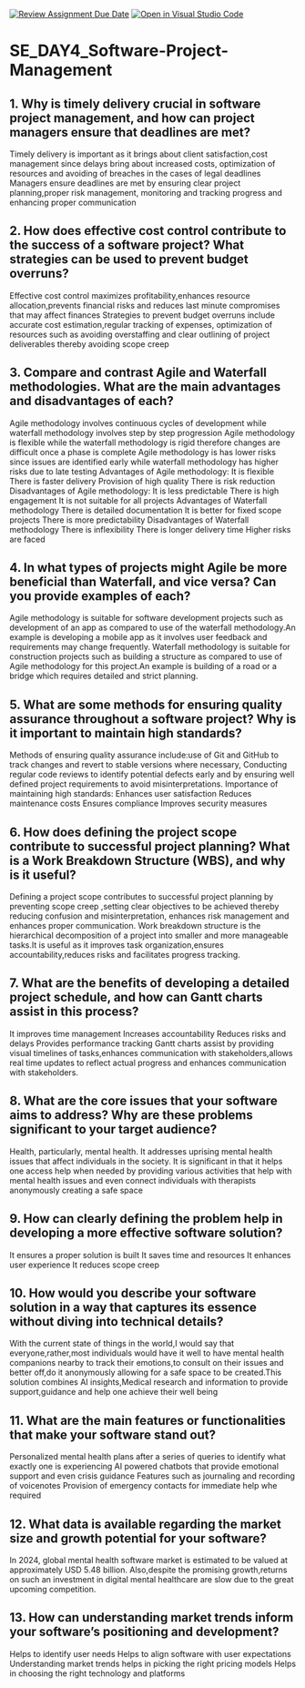 [![Review Assignment Due Date](https://classroom.github.com/assets/deadline-readme-button-22041afd0340ce965d47ae6ef1cefeee28c7c493a6346c4f15d667ab976d596c.svg)](https://classroom.github.com/a/9pw6JKcu)
[![Open in Visual Studio Code](https://classroom.github.com/assets/open-in-vscode-2e0aaae1b6195c2367325f4f02e2d04e9abb55f0b24a779b69b11b9e10269abc.svg)](https://classroom.github.com/online_ide?assignment_repo_id=18889701&assignment_repo_type=AssignmentRepo)
# SE_DAY4_Software-Project-Management
## 1. Why is timely delivery crucial in software project management, and how can project managers ensure that deadlines are met?
Timely delivery is important as it brings about client satisfaction,cost management since delays bring about increased costs, optimization of resources and avoiding of breaches in the cases of legal deadlines
Managers ensure deadlines are met by ensuring clear project planning,proper risk management, monitoring and tracking progress and enhancing proper communication 
## 2. How does effective cost control contribute to the success of a software project? What strategies can be used to prevent budget overruns?
Effective cost control maximizes profitability,enhances resource allocation,prevents financial risks and reduces last minute compromises that may affect finances
Strategies to prevent budget overruns include accurate cost estimation,regular tracking of expenses, optimization of resources such as avoiding overstaffing and clear outlining of project deliverables thereby avoiding scope creep
## 3. Compare and contrast Agile and Waterfall methodologies. What are the main advantages and disadvantages of each?
Agile methodology involves continuous cycles of development while waterfall methodology involves step by step progression 
Agile methodology is flexible while the waterfall methodology is rigid therefore changes are difficult once a phase is complete 
Agile methodology is has lower risks since issues are identified early while waterfall methodology has higher risks due to late testing 
Advantages of Agile methodology:
It is flexible 
There is faster delivery 
Provision of high quality 
There is risk reduction
Disadvantages of Agile methodology:
It is less predictable 
There is high engagement 
It is not suitable for all projects 
Advantages of Waterfall methodology
There is detailed documentation 
It is better for fixed scope projects 
There is more predictability 
Disadvantages of Waterfall methodology 
There is inflexibility 
There is longer delivery time
Higher risks are faced

## 4. In what types of projects might Agile be more beneficial than Waterfall, and vice versa? Can you provide examples of each?
Agile methodology is suitable for software development projects such as development of an app as compared to use of the waterfall methodology.An example is developing a mobile app as it involves user feedback and requirements may change frequently.
Waterfall methodology is suitable for construction projects such as building a structure as compared to use of Agile methodology for this project.An example is building of a road or a bridge which requires detailed and strict planning.
## 5. What are some methods for ensuring quality assurance throughout a software project? Why is it important to maintain high standards?
Methods of ensuring quality assurance include:use of Git and GitHub to track changes and revert to stable versions where necessary, Conducting regular code reviews to identify potential defects early and by ensuring well defined project requirements to avoid misinterpretations.
Importance of maintaining high standards:
Enhances user satisfaction 
Reduces maintenance costs
Ensures compliance
Improves security measures 
## 6. How does defining the project scope contribute to successful project planning? What is a Work Breakdown Structure (WBS), and why is it useful?
Defining a project scope contributes to successful project planning by preventing scope creep ,setting clear objectives to be achieved thereby reducing confusion and misinterpretation, enhances risk management and enhances proper communication.
Work breakdown structure is the hierarchical decomposition of a project into smaller and more manageable tasks.It is useful as it improves task organization,ensures accountability,reduces risks and facilitates progress tracking.
## 7. What are the benefits of developing a detailed project schedule, and how can Gantt charts assist in this process?
It improves time management
Increases accountability 
Reduces risks and delays
Provides performance tracking 
Gantt charts assist by providing visual timelines of tasks,enhances communication with stakeholders,allows real time updates to reflect actual progress and enhances communication with stakeholders.
## 8. What are the core issues that your software aims to address? Why are these problems significant to your target audience?
Health, particularly, mental health.
It addresses uprising mental health issues that affect individuals in the society.
It is significant in that it helps one access help when needed by providing various activities that help with mental health issues and even connect individuals with therapists anonymously creating a safe space 
## 9. How can clearly defining the problem help in developing a more effective software solution?
It ensures a proper solution is built 
It saves time and resources 
It enhances user experience 
It reduces scope creep
## 10. How would you describe your software solution in a way that captures its essence without diving into technical details?
With the current state of things in the world,I would say that everyone,rather,most individuals would have it well to have mental health companions nearby to track their emotions,to consult on their issues and better off,do it anonymously allowing for a safe space to be created.This solution combines AI insights,Medical research and information to provide support,guidance and help one achieve their well being 
## 11. What are the main features or functionalities that make your software stand out?
Personalized mental health plans after a series of queries to identify what exactly one is experiencing 
AI powered chatbots that provide emotional support and even crisis guidance
Features such as journaling and recording of voicenotes
Provision of emergency contacts for immediate help whe required 
## 12. What data is available regarding the market size and growth potential for your software?
In 2024, global mental health software market is estimated to be valued at approximately USD 5.48 billion.
Also,despite the promising growth,returns on such an investment in digital mental healthcare are slow due to the great upcoming competition.
## 13. How can understanding market trends inform your software’s positioning and development?
Helps to identify user needs
Helps to align  software with user expectations 
Understanding market trends helps in picking the right pricing models
Helps in choosing the right technology and platforms 

